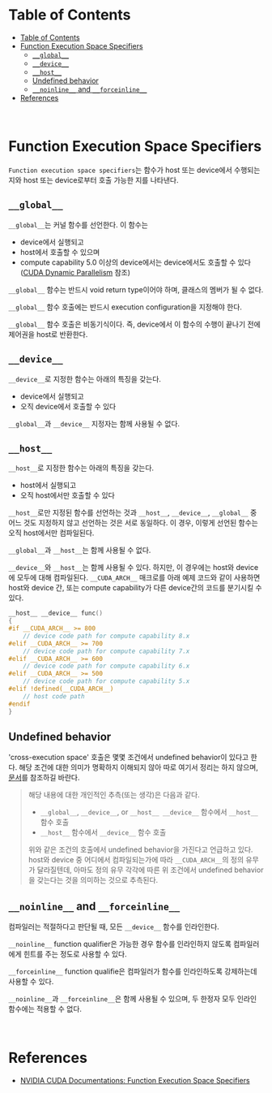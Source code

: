 # Table of Contents

- [Table of Contents](#table-of-contents)
- [Function Execution Space Specifiers](#function-execution-space-specifiers)
  - [`__global__`](#__global__)
  - [`__device__`](#__device__)
  - [`__host__`](#__host__)
  - [Undefined behavior](#undefined-behavior)
  - [`__noinline__` and `__forceinline__`](#__noinline__-and-__forceinline__)
- [References](#references)

<br>

# Function Execution Space Specifiers

`Function execution space specifiers`는 함수가 host 또는 device에서 수행되는지와 host 또는 device로부터 호출 가능한 지를 나타낸다.

## `__global__`

`__global__`는 커널 함수를 선언한다. 이 함수는

- device에서 실행되고
- host에서 호출할 수 있으며
- compute capability 5.0 이상의 device에서는 device에서도 호출할 수 있다 ([CUDA Dynamic Parallelism](https://docs.nvidia.com/cuda/cuda-c-programming-guide/index.html#cuda-dynamic-parallelism) 참조)

`__global__` 함수는 반드시 void return type이어야 하며, 클래스의 멤버가 될 수 없다.

`__global__` 함수 호출에는 반드시 execution configuration을 지정해야 한다.

`__global__` 함수 호출은 비동기식이다. 즉, device에서 이 함수의 수행이 끝나기 전에 제어권을 host로 반환한다.

## `__device__`

`__device__`로 지정한 함수는 아래의 특징을 갖는다.

- device에서 실행되고
- 오직 device에서 호출할 수 있다

`__global__`과 `__device__` 지정자는 함께 사용될 수 없다.

## `__host__`

`__host__`로 지정한 함수는 아래의 특징을 갖는다.

- host에서 실행되고
- 오직 host에서만 호출할 수 있다

`__host__`로만 지정된 함수를 선언하는 것과 `__host__`, `__device__`, `__global__` 중 어느 것도 지정하지 않고 선언하는 것은 서로 동일하다. 이 경우, 이렇게 선언된 함수는 오직 host에서만 컴파일된다.

`__global__`과 `__host__`는 함께 사용될 수 없다.

`__device__`와 `__host__`는 함께 사용될 수 있다. 하지만, 이 경우에는 host와 device에 모두에 대해 컴파일된다. `__CUDA_ARCH__` 매크로를 아래 예제 코드와 같이 사용하면 host와 device 간, 또는 compute capability가 다른 device간의 코드를 분기시킬 수 있다.

```c++
__host__ __device__ func()
{
#if __CUDA_ARCH__ >= 800
    // device code path for compute capability 8.x
#elif __CUDA_ARCH__ >= 700
    // device code path for compute capability 7.x
#elif __CUDA_ARCH__ >= 600
    // device code path for compute capability 6.x
#elif __CUDA_ARCH__ >= 500
    // device code path for compute capability 5.x
#elif !defined(__CUDA_ARCH__)
    // host code path
#endif
}
```

## Undefined behavior

'cross-execution space' 호출은 몇몇 조건에서 undefined behavior이 있다고 한다. 해당 조건에 대한 의미가 명확하지 이해되지 않아 따로 여기서 정리는 하지 않으며, [문서](https://docs.nvidia.com/cuda/cuda-c-programming-guide/index.html#undefined-behavior)를 참조하길 바란다.

> 해당 내용에 대한 개인적인 추측(또는 생각)은 다음과 같다.
> - `__global__`, `__device__`, or `__host__ __device__` 함수에서 `__host__` 함수 호출
> - `__host__` 함수에서 `__device__` 함수 호출
>
> 위와 같은 조건의 호출에서 undefined behavior을 가진다고 언급하고 있다. host와 device 중 어디에서 컴파일되는가에 따라 `__CUDA_ARCH__`의 정의 유무가 달라질텐데, 아마도 정의 유무 각각에 따른 위 조건에서 undefined behavior을 갖는다는 것을 의미하는 것으로 추측된다.

## `__noinline__` and `__forceinline__`

컴파일러는 적절하다고 판단될 때, 모든 `__device__` 함수를 인라인한다.

`__noinline__` function qualifier은 가능한 경우 함수를 인라인하지 않도록 컴파일러에게 힌트를 주는 정도로 사용할 수 있다.

`__forceinline__` function qualifie은 컴파일러가 함수를 인라인하도록 강제하는데 사용할 수 있다.

`__noinline__`과 `__forceinline__`은 함께 사용될 수 있으며, 두 한정자 모두 인라인 함수에는 적용할 수 없다.

<br>

# References

- [NVIDIA CUDA Documentations: Function Execution Space Specifiers](https://docs.nvidia.com/cuda/cuda-c-programming-guide/index.html#function-execution-space-specifiers)